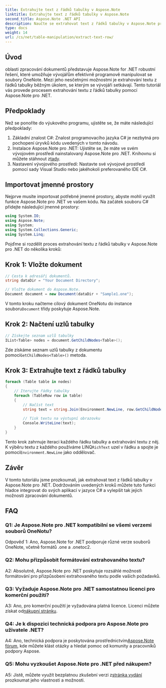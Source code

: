 ```yaml
---
title: Extrahujte text z řádků tabulky v Aspose.Note
linktitle: Extrahujte text z řádků tabulky v Aspose.Note
second_title: Aspose.Note .NET API
description: Naučte se extrahovat text z řádků tabulky v Aspose.Note pro .NET pomocí tohoto komplexního kurzu.
type: docs
weight: 14
url: /cs/net/table-manipulation/extract-text-row/
---
```

## Úvod

oblasti zpracování dokumentů představuje Aspose.Note for .NET robustní řešení, které umožňuje vývojářům efektivně programově manipulovat se soubory OneNote. Mezi jeho nesčetnými možnostmi je extrahování textu z řádků tabulky běžným úkolem, se kterým se vývojáři setkávají. Tento tutoriál vás provede procesem extrahování textu z řádků tabulky pomocí Aspose.Note pro .NET.

## Předpoklady

Než se ponoříte do výukového programu, ujistěte se, že máte následující předpoklady:

1. Základní znalost C#: Znalost programovacího jazyka C# je nezbytná pro pochopení úryvků kódu uvedených v tomto návodu.
2.  Instalace Aspose.Note pro .NET: Ujistěte se, že máte ve svém vývojovém prostředí nainstalovaný Aspose.Note pro .NET. Knihovnu si můžete stáhnout z[tady](https://releases.aspose.com/note/net/).
3. Nastavení vývojového prostředí: Nastavte své vývojové prostředí pomocí sady Visual Studio nebo jakéhokoli preferovaného IDE C#.

## Importovat jmenné prostory

Nejprve musíte importovat potřebné jmenné prostory, abyste mohli využít funkce Aspose.Note pro .NET ve vašem kódu. Na začátek souboru C# přidejte následující jmenné prostory:

```csharp
using System.IO;
using Aspose.Note;
using System;
using System.Collections.Generic;
using System.Linq;
```

Pojďme si rozdělit proces extrahování textu z řádků tabulky v Aspose.Note pro .NET do několika kroků:

## Krok 1: Vložte dokument

```csharp
// Cesta k adresáři dokumentů.
string dataDir = "Your Document Directory";

// Vložte dokument do Aspose.Note.
Document document = new Document(dataDir + "Sample1.one");
```

 V tomto kroku načteme cílový dokument OneNotu do instance souboru`Document` třídy poskytuje Aspose.Note.

## Krok 2: Načtení uzlů tabulky

```csharp
// Získejte seznam uzlů tabulky
IList<Table> nodes = document.GetChildNodes<Table>();
```

 Zde získáme seznam uzlů tabulky z dokumentu pomocí`GetChildNodes<Table>()` metoda.

## Krok 3: Extrahujte text z řádků tabulky

```csharp
foreach (Table table in nodes)
{
	// Iterujte řádky tabulky
	foreach (TableRow row in table)
	{
		// Načíst text
		string text = string.Join(Environment.NewLine, row.GetChildNodes<RichText>().Select(e => e.Text)) + Environment.NewLine;
   
		// Tisk textu na výstupní obrazovku
		Console.WriteLine(text);
	}
}
```

 Tento krok zahrnuje iteraci každého řádku tabulky a extrahování textu z něj. K výběru textu z každého používáme LINQ`RichText` uzel v řádku a spojte je pomocí`Environment.NewLine` jako oddělovač.

## Závěr

V tomto tutoriálu jsme prozkoumali, jak extrahovat text z řádků tabulky v Aspose.Note pro .NET. Dodržováním uvedených kroků můžete tuto funkci hladce integrovat do svých aplikací v jazyce C# a vylepšit tak jejich možnosti zpracování dokumentů.

## FAQ

### Q1: Je Aspose.Note pro .NET kompatibilní se všemi verzemi souborů OneNotu?

Odpověď 1: Ano, Aspose.Note for .NET podporuje různé verze souborů OneNote, včetně formátů .one a .onetoc2.

### Q2: Mohu přizpůsobit formátování extrahovaného textu?

A2: Absolutně, Aspose.Note pro .NET poskytuje rozsáhlé možnosti formátování pro přizpůsobení extrahovaného textu podle vašich požadavků.

### Q3: Vyžaduje Aspose.Note pro .NET samostatnou licenci pro komerční použití?

 A3: Ano, pro komerční použití je vyžadována platná licence. Licenci můžete získat od[nákupní stránku](https://purchase.aspose.com/buy).

### Q4: Je k dispozici technická podpora pro Aspose.Note pro uživatele .NET?

 A4: Ano, technická podpora je poskytována prostřednictvím[Aspose.Note fórum](https://forum.aspose.com/c/note/28), kde můžete klást otázky a hledat pomoc od komunity a pracovníků podpory Aspose.

### Q5: Mohu vyzkoušet Aspose.Note pro .NET před nákupem?

 A5: Jistě, můžete využít bezplatnou zkušební verzi z[stránka vydání](https://releases.aspose.com/) prozkoumat jeho vlastnosti a možnosti.